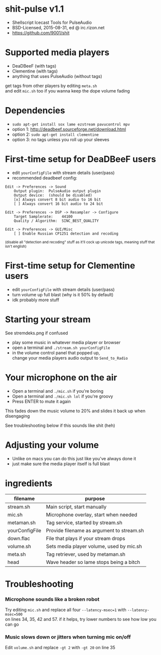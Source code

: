 shit-pulse v1.1
===============

* Shellscript Icecast Tools for PulseAudio
* BSD-Licensed, 2015-08-31, ed @ irc.rizon.net
* https://github.com/9001/shit



Supported media players
=======================

* DeaDBeeF (with tags)
* Clementine (with tags)
* anything that uses PulseAudio (without tags)

get tags from other players by editing `meta.sh`  
and edit `mic.sh` too if you wanna keep the dope volume fading



Dependencies
============

* `sudo apt-get install sox lame ezstream pavucontrol mpv`
* option 1: http://deadbeef.sourceforge.net/download.html
* option 2: `sudo apt-get install clementine`
* option 3: no tags unless you roll up your sleeves



First-time setup for DeaDBeeF users
===================================

* edit `yourConfigFile` with stream details (user/pass)
* recommended deadbeef config:
```
Edit -> Preferences -> Sound
    Output plugin:  PulseAudio output plugin
    Output device:  (should be disabled)
    [x] Always convert 8 bit audio to 16 bit
    [ ] Always convert 16 bit audio to 24 bit

Edit -> Preferences -> DSP -> Resampler -> Configure
    Target Samplerate:    44100
    Quality / Algorithm:  SINC_BEST_QUALITY

Edit -> Preferences -> GUI/Misc
    [ ] Enable Russian CP1251 detection and recoding
```
<sup>(disable all "detection and recoding" stuff as it'll cock up unicode tags, meaning stuff that isn't english)</sup>



First-time setup for Clementine users
=====================================

* edit `yourConfigFile` with stream details (user/pass)
* turn volume up full blast (why is it 50% by default)
* idk probably more stuff



Starting your stream
====================

See stremdeks.png if confused
* play some music in whatever media player or browser
* open a terminal and `./stream.sh yourConfigFile`
* in the volume control panel that popped up,  
change your media players audio output to `Send_to_Radio` 



Your microphone on the air
==========================

* Open a terminal and `./mic.sh` if you're boring
* Open a terminal and `./mic.sh lol` if you're groovy
* Press ENTER to mute it again

This fades down the music volume to 20% and slides it back up when disengaging

See troubleshooting below if this sounds like shit (heh)



Adjusting your volume
=====================

* Unlike on macs you can do this just like you've always done it  
* just make sure the media player itself is full blast



ingredients
===========

| filename        | purpose                                       |
|-----------------|-----------------------------------------------|
| stream.sh       | Main script, start manually                   |
| mic.sh          | Microphone overlay, start when needed         |
| metaman.sh      | Tag service, started by stream.sh             |
| yourConfigFile  | Provide filename as argument to stream.sh     |
| down.flac       | File that plays if your stream drops          |
| volume.sh       | Sets media player volume, used by mic.sh      |
| meta.sh         | Tag retriever, used by metaman.sh             |
| head            | Wave header so lame stops being a bitch       |



Troubleshooting
===============

### Microphone sounds like a broken robot

Try editing `mic.sh` and replace all four `--latency-msec=1` with `--latency-msec=500`  
on lines 34, 35, 42 and 57. if it helps, try lower numbers to see how low you can go

### Music slows down or jitters when turning mic on/off

Edit `volume.sh` and replace `-gt 2` with `-gt 20` on line 35

